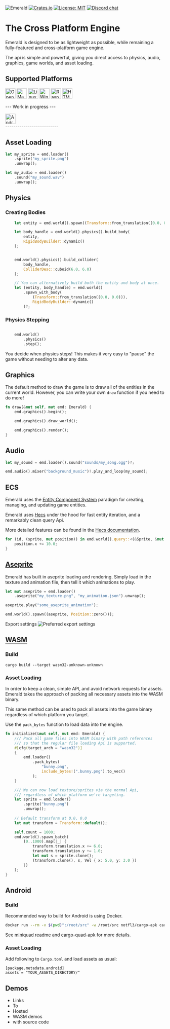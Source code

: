 ![Emerald](assets/banner_large.png)
[![Crates.io](https://img.shields.io/crates/v/emerald.svg)](https://crates.io/crates/emerald)
[![License: MIT](https://img.shields.io/badge/License-MIT-green.svg)](https://opensource.org/licenses/MIT)
[![Discord chat](https://img.shields.io/discord/829494628771168296.svg?label=discord%20chat)](https://discord.gg/NHsz38AhkD)


# The Cross Platform Engine

Emerald is designed to be as lightweight as possible, while remaining a fully-featured and cross-platform game engine.

The api is simple and powerful, giving you direct access to physics, audio, graphics, game worlds, and asset loading.

## Supported Platforms
<div>
    <img alt="OpenGL" src="assets/opengl.svg" width=32>
    <img alt="MacOS" src="assets/apple.svg" width=32>
    <img alt="Linux" src="assets/linux.svg" width=32>
    <img alt="Windows" src="assets/windows.svg" width=32>
    <img alt="RaspberryPi" src="assets/raspberrypi.svg" width=32>
    <img alt="HTML5" src="assets/webassembly.svg" width=32>
</div>


--- Work in progress ---
<div>
    <img alt="Android" src="assets/android.svg" width=32>
</div>
--------------------------



## Asset Loading
```rust
let my_sprite = emd.loader()
    .sprite("my_sprite.png")
    .unwrap();

let my_audio = emd.loader()
    .sound("my_sound.wav")
    .unwrap();
```


## Physics

### Creating Bodies
```rust
    let entity = emd.world().spawn((Transform::from_translation((0.0, 0.0))));

    let body_handle = emd.world().physics().build_body(
        entity,
        RigidBodyBuilder::dynamic()
    );


    emd.world().physics().build_collider(
        body_handle,
        ColliderDesc::cuboid(6.0, 6.0)
    );

    // You can alternatively build both the entity and body at once.
    let (entity, body_handle) = emd.world()
        .spawn_with_body(
            (Transform::from_translation((0.0, 0.0))),
            RigidBodyBuilder::dynamic()
        )?;
```

### Physics Stepping

```rust

    emd.world()
        .physics()
        .step();
```

You decide when physics steps!
This makes it very easy to "pause" the game without needing to alter any data.

## Graphics

The default method to draw the game is to draw all of the entities in the current world. However, you can write your own `draw` function if you need to do more!

```rust
fn draw(&mut self, mut emd: Emerald) {
    emd.graphics().begin();

    emd.graphics().draw_world();

    emd.graphics().render();
}
```

## Audio
```rust
let my_sound = emd.loader().sound("sounds/my_song.ogg")?;

emd.audio().mixer("background_music")?.play_and_loop(my_sound);
```

## ECS

Emerald uses the [Entity Component System](https://en.wikipedia.org/wiki/Entity_component_system) paradigm for creating, managing, and updating game entities.

Emerald uses [Hecs](https://github.com/Ralith/hecs) under the hood for  fast entity iteration, and a remarkably clean query Api.

More detailed features can be found in the [Hecs documentation](https://docs.rs/hecs/).

```rust
for (id, (sprite, mut position)) in emd.world().query::<(&Sprite, &mut Position)>().iter() {
    position.x += 10.0;
}
```

## [Aseprite](https://www.aseprite.org/)

Emerald has built in aseprite loading and rendering. Simply load in the texture and animation file, then tell it which animations to play.

```rust
let mut aseprite = emd.loader()
    .aseprite("my_texture.png", "my_animation.json").unwrap();

aseprite.play("some_aseprite_animation");

emd.world().spawn((aseprite, Position::zero()));
```

Export settings
![Preferred export settings](assets/aseprite_settings.png)



## [WASM](https://webassembly.org/)

### Build

`cargo build --target wasm32-unknown-unknown`

### Asset Loading

In order to keep a clean, simple API, and avoid network requests for assets. Emerald takes the approach of packing all necessary assets into the WASM binary.

This same method can be used to pack all assets into the game binary regardless of which platform you target.

Use the `pack_bytes` function to load data into the engine.

```rust
fn initialize(&mut self, mut emd: Emerald) {
    /// Pack all game files into WASM binary with path references
    /// so that the regular file loading Api is supported.
    #[cfg(target_arch = "wasm32")]
    {
        emd.loader()
            .pack_bytes(
                "bunny.png",
                include_bytes!(".bunny.png").to_vec()
            );
    }

    /// We can now load texture/sprites via the normal Api,
    /// regardless of which platform we're targeting.
    let sprite = emd.loader()
        .sprite("bunny.png")
        .unwrap();
    
    // Default transform at 0.0, 0.0
    let mut transform = Transform::default();

    self.count = 1000;
    emd.world().spawn_batch(
        (0..1000).map(|_| {
            transform.translation.x += 6.0;
            transform.translation.y += 1.0;
            let mut s = sprite.clone();
            (transform.clone(), s, Vel { x: 5.0, y: 3.0 })
        })
    );
}
```

## Android

### Build

Recommended way to build for Android is using Docker.
```bash
docker run --rm -v $(pwd)":/root/src" -w /root/src notfl3/cargo-apk cargo quad-apk build --example physics
```
See [miniquad readme](https://github.com/not-fl3/miniquad#android) and [cargo-quad-apk](https://github.com/not-fl3/cargo-quad-apk) for more details.

### Asset Loading

Add following to `Cargo.toml` and load assets as usual:
```
[package.metadata.android]
assets = "YOUR_ASSETS_DIRECTORY/"
```

## Demos
* Links
* To
* Hosted
* WASM demos
* with source code
